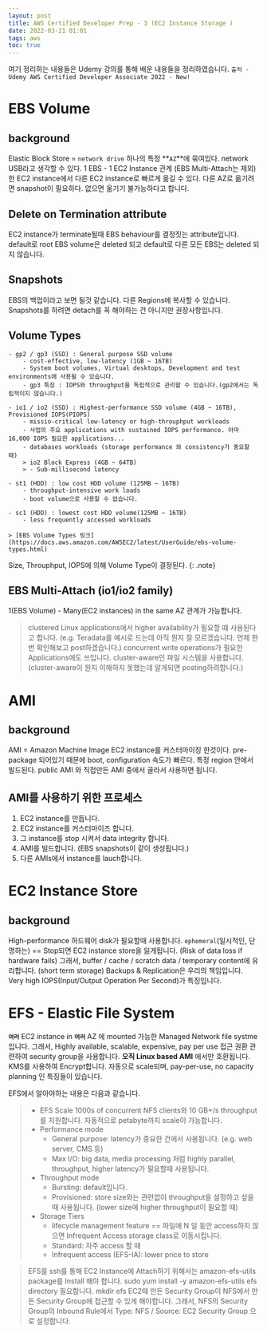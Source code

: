 ```yaml
---
layout: post
title: AWS Certified Developer Prep - 3 (EC2 Instance Storage )
date: 2022-03-21 01:01
tags: aws
toc: true
---
```

여기 정리하는 내용들은 Udemy 강의를 통해 배운 내용들을 정리하였습니다.
`출처 - Udemy AWS Certified Developer Associate 2022 - New!`

# EBS Volume
## background
Elastic Block Store = `network drive`
하나의 특정 **`AZ`**에 묶여있다.
network USB라고 생각할 수 있다.
1 EBS - 1 EC2 Instance 관계 (EBS Multi-Attach는 제외)
한 EC2 instance에서 다른 EC2 instance로 빠르게 옮길 수 있다.
다른 AZ로 옮기려면 snapshot이 필요하다. 없으면 옮기기 불가능하다고 합니다.

## Delete on Termination attribute
EC2 instance가 terminate될때 EBS behaviour를 결정짓는 attribute입니다.
default로 root EBS volume은 deleted 되고
default로 다른 모든 EBS는 deleted 되지 않습니다.

## Snapshots
EBS의 백업이라고 보면 될것 같습니다. 다른 Regions에 복사할 수 있습니다.
Snapshots를 하려면 detach를 꼭 해야하는 건 아니지만 권장사항입니다.

## Volume Types
    - gp2 / gp3 (SSD) : General purpose SSD volume
        - cost-effective, low-latency (1GB ~ 16TB)
        - System boot volumes, Virtual desktops, Development and test environments에 사용될 수 있습니다.
        - gp3 특징 : IOPS와 throughput을 독립적으로 관리할 수 있습니다.(gp2에서는 독립적이지 않습니다.)

    - io1 / io2 (SSD) : Highest-performance SSD volume (4GB ~ 16TB), Provisioned IOPS(PIOPS)
        - missio-critical low-latency or high-throuphput workloads
        - 사업의 주요 applications with sustained IOPS performance. 아마 16,000 IOPS 필요한 applications...
        - databases workloads (storage performance 와 consistency가 중요할 때)
        > io2 Block Express (4GB ~ 64TB)
        > - Sub-millisecond latency

    - st1 (HDD) : low cost HDD volume (125MB ~ 16TB)
        - throughput-intensive work loads
        - boot volume으로 사용할 수 없습니다.

    - sc1 (HDD) : lowest cost HDD volume(125MB ~ 16TB)
        - less frequently accessed workloads
    
    > [EBS Volume Types 링크](https://docs.aws.amazon.com/AWSEC2/latest/UserGuide/ebs-volume-types.html)

Size, Throuphput, IOPS에 의해 Volume Type이 결정된다.
{: .note}

## EBS Multi-Attach (io1/io2 family)
1(EBS Volume) - Many(EC2 instances) in the same AZ 관계가 가능합니다.
> clustered Linux applications에서 higher availability가 필요할 떄 사용된다고 합니다. (e.g. Teradata를 예시로 드는데 아직 뭔지 잘 모르겠습니다. 언제 한번 확인해보고 post하겠습니다.)
> concurrent write operations가 필요한 Applications에도 쓰입니다.
> cluster-aware인 파일 시스템을 사용합니다. (cluster-aware이 뭔지 이해하지 못했는데 알게되면 posting하려합니다.)

# AMI

## background
AMI = Amazon Machine Image
EC2 instance를 커스터마이징 한것이다.
pre-package 되어있기 때문에 boot, configuration 속도가 빠르다.
특정 region 안에서 빌드된다.
public AMI 와 직접만든 AMI 중에서 골라서 사용하면 됩니다.

## AMI를 사용하기 위한 프로세스
1. EC2 instance를 만듭니다.
2. EC2 instance를 커스터마이즈 합니다.
3. 그 instance를 stop 시켜서 data integrity 합니다.
4. AMI를 빌드합니다. (EBS snapshots이 같이 생성됩니다.)
5. 다른 AMIs에서 instance를 lauch합니다.

# EC2 Instance Store
## background
High-performance 하드웨어 disk가 필요할때 사용합니다.
`ephemeral`(일시적인, 단명하는) == Stop되면 EC2 instance store을 잃게됩니다. (Risk of data loss if hardware fails)
그래서, buffer / cache / scratch data / temporary content에 유리합니다. (short term storage)
Backups & Replication은 우리의 책임입니다.
Very high IOPS(Input/Output Operation Per Second)가 특징입니다.

# EFS - Elastic File System
**`여러`** EC2 instance in **`여러`** AZ 에 mounted 가능한 Managed Network file systme입니다.
그래서, Highly available, scalable, expensive, pay per use
접근 권환 관련하여 security group을 사용합니다.
**오직 Linux based AMI** 에서만 호환됩니다.
KMS를 사용하여 Encrypt합니다.
자동으로 scale되며, pay-per-use, no capacity planning 인 특징들이 있습니다.

EFS에서 알아야하는 내용은 다음과 같습니다.
> - EFS Scale
>   1000s of concurrent NFS clients와 10 GB+/s throughput를 지원합니다.
>   자동적으로 petabyte까지 scale이 가능합니다.
> - Performance mode
>   - General purpose: latency가 중요한 건에서 사용됩니다. (e.g. web server, CMS 등)
>   - Max I/O: big data, media processing 처럼 highly parallel, throughput, higher latency가 필요할때 사용됩니다.
> - Throughput mode
>   - Bursting: default입니다.
>   - Provisioned: store size와는 관련없이 throughput을 설정하고 싶을 때 사용됩니다. (lower size에 higher throughput이 필요할 때)
> - Storage Tiers
>   - lifecycle management feature == 파일에 N 일 동안 access하지 않으면 Infrequent Access storage class로 이동시킵니다.
>   - Standard: 자주 access 할 때
>   - Infrequent access (EFS-IA): lower price to store


> EFS를 ssh를 통해 EC2 Instance에 Attach하기 위해서는 amazon-efs-utils package를 Install 해야 합니다.
> sudo yum install -y amazon-efs-utils
> efs directory 필요합니다.
> mkdir efs
> EC2때 만든 Security Group이 NFS에서 만든 Security Group에 접근할 수 있게 해야합니다.
> 그래서, NFS의 Security Group의 Inbound Rule에서 Type: NFS / Source: EC2 Security Group 으로 설정합니다.